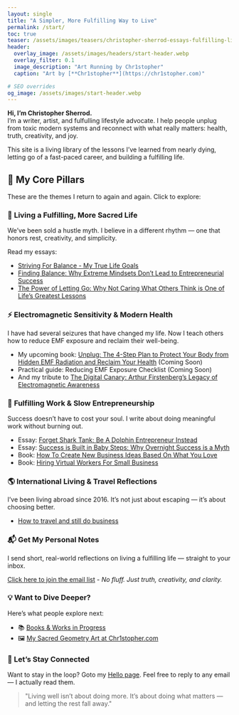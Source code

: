 ```yaml
---
layout: single
title: "A Simpler, More Fulfilling Way to Live"
permalink: /start/
toc: true
teaser: /assets/images/teasers/christopher-sherrod-essays-fulfilling-life-square.webp
header:
  overlay_image: /assets/images/headers/start-header.webp
  overlay_filter: 0.1
  image_description: "Art Running by Chr1stopher"
  caption: "Art by [**Chr1stopher**](https://chr1stopher.com)"

# SEO overrides
og_image: /assets/images/start-header.webp
---
```

**Hi, I’m Christopher Sherrod.**  
I’m a writer, artist, and fulfulling lifestyle advocate. I help people unplug from toxic modern systems and reconnect with what really matters: health, truth, creativity, and joy.

This site is a living library of the lessons I’ve learned from nearly dying, letting go of a fast-paced career, and building a fulfilling life.

## 🧱 My Core Pillars

These are the themes I return to again and again. Click to explore:
### 🌿 **Living a Fulfilling, More Sacred Life**

We’ve been sold a hustle myth. I believe in a different rhythm — one that honors rest, creativity, and simplicity.

Read my essays:
- [Striving For Balance - My True Life Goals](/striving-for-balance/)
- [Finding Balance: Why Extreme Mindsets Don’t Lead to Entrepreneurial Success](/finding-balance/)
- [The Power of Letting Go: Why Not Caring What Others Think is One of Life’s Greatest Lessons](/power-of-letting-go/)

### ⚡️ **Electromagnetic Sensitivity & Modern Health**

I have had several seizures that have changed my life. Now I teach others how to reduce EMF exposure and reclaim their well-being.

- My upcoming book: [Unplug: The 4-Step Plan to Protect Your Body from Hidden EMF Radiation and Reclaim Your Health](/unplug/) (Coming Soon)
- Practical guide: Reducing EMF Exposure Checklist (Coming Soon)
- And my tribute to [The Digital Canary: Arthur Firstenberg’s Legacy of Electromagnetic Awareness](/arthur-firstenberg/)

### 🐬 **Fulfilling Work & Slow Entrepreneurship**

Success doesn’t have to cost your soul. I write about doing meaningful work without burning out.

- Essay: [Forget Shark Tank; Be A Dolphin Entrepreneur Instead](/dolphin-entrepreneur/)  
- Essay: [Success is Built in Baby Steps: Why Overnight Success is a Myth](/baby-steps/)
- Book: [How To Create New Business Ideas Based On What You Love](https://amzn.to/3oZlRrW)
- Book: [Hiring Virtual Workers For Small Business](https://amzn.to/2FvAxx9)  

### 🌎 **International Living & Travel Reflections**

I’ve been living abroad since 2016. It’s not just about escaping — it’s about choosing better.

- [How to travel and still do business](/how-to-travel-and-still-do-business/)

### 📬 Get My Personal Notes

I send short, real-world reflections on living a fulfilling life — straight to your inbox.

[Click here to join the email list](/newsletter/) - _No fluff. Just truth, creativity, and clarity._

### 💡 Want to Dive Deeper?

Here’s what people explore next:

- 📚 [Books & Works in Progress](/books/)
- 🖼 [My Sacred Geometry Art at Chr1stopher.com](https://Chr1stopher.com)

### 👋 Let’s Stay Connected
Want to stay in the loop? Goto my [Hello page](/hello/). Feel free to reply to any email — I actually read them.

> "Living well isn’t about doing more. It’s about doing what matters — and letting the rest fall away."